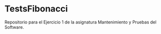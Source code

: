# TestsFibonacci
Repositorio para el Ejercicio 1 de la asignatura Mantenimiento y Pruebas del Software.
